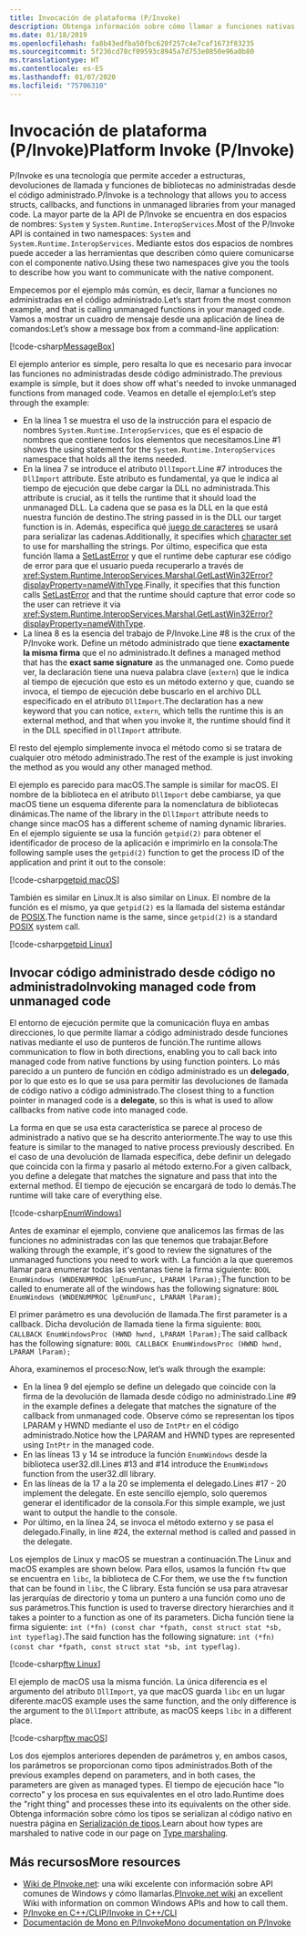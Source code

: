 ```yaml
---
title: Invocación de plataforma (P/Invoke)
description: Obtenga información sobre cómo llamar a funciones nativas a través de P/Invoke en. NET.
ms.date: 01/18/2019
ms.openlocfilehash: fa8b43edfba50fbc620f257c4e7caf1673f83235
ms.sourcegitcommit: 5f236cd78cf09593c8945a7d753e0850e96a0b80
ms.translationtype: HT
ms.contentlocale: es-ES
ms.lasthandoff: 01/07/2020
ms.locfileid: "75706310"
---
```

# <a name="platform-invoke-pinvoke"></a><span data-ttu-id="4a5d1-103">Invocación de plataforma (P/Invoke)</span><span class="sxs-lookup"><span data-stu-id="4a5d1-103">Platform Invoke (P/Invoke)</span></span>

<span data-ttu-id="4a5d1-104">P/Invoke es una tecnología que permite acceder a estructuras, devoluciones de llamada y funciones de bibliotecas no administradas desde el código administrado.</span><span class="sxs-lookup"><span data-stu-id="4a5d1-104">P/Invoke is a technology that allows you to access structs, callbacks, and functions in unmanaged libraries from your managed code.</span></span> <span data-ttu-id="4a5d1-105">La mayor parte de la API de P/Invoke se encuentra en dos espacios de nombres: `System` y `System.Runtime.InteropServices`.</span><span class="sxs-lookup"><span data-stu-id="4a5d1-105">Most of the P/Invoke API is contained in two namespaces: `System` and `System.Runtime.InteropServices`.</span></span> <span data-ttu-id="4a5d1-106">Mediante estos dos espacios de nombres puede acceder a las herramientas que describen cómo quiere comunicarse con el componente nativo.</span><span class="sxs-lookup"><span data-stu-id="4a5d1-106">Using these two namespaces give you the tools to describe how you want to communicate with the native component.</span></span>

<span data-ttu-id="4a5d1-107">Empecemos por el ejemplo más común, es decir, llamar a funciones no administradas en el código administrado.</span><span class="sxs-lookup"><span data-stu-id="4a5d1-107">Let’s start from the most common example, and that is calling unmanaged functions in your managed code.</span></span> <span data-ttu-id="4a5d1-108">Vamos a mostrar un cuadro de mensaje desde una aplicación de línea de comandos:</span><span class="sxs-lookup"><span data-stu-id="4a5d1-108">Let’s show a message box from a command-line application:</span></span>

[!code-csharp[MessageBox](~/samples/snippets/standard/interop/pinvoke/messagebox.cs)]

<span data-ttu-id="4a5d1-109">El ejemplo anterior es simple, pero resalta lo que es necesario para invocar las funciones no administradas desde código administrado.</span><span class="sxs-lookup"><span data-stu-id="4a5d1-109">The previous example is simple, but it does show off what's needed to invoke unmanaged functions from managed code.</span></span> <span data-ttu-id="4a5d1-110">Veamos en detalle el ejemplo:</span><span class="sxs-lookup"><span data-stu-id="4a5d1-110">Let’s step through the example:</span></span>

- <span data-ttu-id="4a5d1-111">En la línea 1 se muestra el uso de la instrucción para el espacio de nombres `System.Runtime.InteropServices`, que es el espacio de nombres que contiene todos los elementos que necesitamos.</span><span class="sxs-lookup"><span data-stu-id="4a5d1-111">Line #1 shows the using statement for the `System.Runtime.InteropServices` namespace that holds all the items needed.</span></span>
- <span data-ttu-id="4a5d1-112">En la línea 7 se introduce el atributo `DllImport`.</span><span class="sxs-lookup"><span data-stu-id="4a5d1-112">Line #7 introduces the `DllImport` attribute.</span></span> <span data-ttu-id="4a5d1-113">Este atributo es fundamental, ya que le indica al tiempo de ejecución que debe cargar la DLL no administrada.</span><span class="sxs-lookup"><span data-stu-id="4a5d1-113">This attribute is crucial, as it tells the runtime that it should load the unmanaged DLL.</span></span> <span data-ttu-id="4a5d1-114">La cadena que se pasa es la DLL en la que está nuestra función de destino.</span><span class="sxs-lookup"><span data-stu-id="4a5d1-114">The string passed in is the DLL our target function is in.</span></span> <span data-ttu-id="4a5d1-115">Además, especifica qué [juego de caracteres](./charset.md) se usará para serializar las cadenas.</span><span class="sxs-lookup"><span data-stu-id="4a5d1-115">Additionally, it specifies which [character set](./charset.md) to use for marshalling the strings.</span></span> <span data-ttu-id="4a5d1-116">Por último, especifica que esta función llama a [SetLastError](/windows/desktop/api/errhandlingapi/nf-errhandlingapi-setlasterror) y que el runtime debe capturar ese código de error para que el usuario pueda recuperarlo a través de <xref:System.Runtime.InteropServices.Marshal.GetLastWin32Error?displayProperty=nameWithType>.</span><span class="sxs-lookup"><span data-stu-id="4a5d1-116">Finally, it specifies that this function calls [SetLastError](/windows/desktop/api/errhandlingapi/nf-errhandlingapi-setlasterror) and that the runtime should capture that error code so the user can retrieve it via <xref:System.Runtime.InteropServices.Marshal.GetLastWin32Error?displayProperty=nameWithType>.</span></span>
- <span data-ttu-id="4a5d1-117">La línea 8 es la esencia del trabajo de P/Invoke.</span><span class="sxs-lookup"><span data-stu-id="4a5d1-117">Line #8 is the crux of the P/Invoke work.</span></span> <span data-ttu-id="4a5d1-118">Define un método administrado que tiene **exactamente la misma firma** que el no administrado.</span><span class="sxs-lookup"><span data-stu-id="4a5d1-118">It defines a managed method that has the **exact same signature** as the unmanaged one.</span></span> <span data-ttu-id="4a5d1-119">Como puede ver, la declaración tiene una nueva palabra clave (`extern`) que le indica al tiempo de ejecución que esto es un método externo y que, cuando se invoca, el tiempo de ejecución debe buscarlo en el archivo DLL especificado en el atributo `DllImport`.</span><span class="sxs-lookup"><span data-stu-id="4a5d1-119">The declaration has a new keyword that you can notice, `extern`, which tells the runtime this is an external method, and that when you invoke it, the runtime should find it in the DLL specified in `DllImport` attribute.</span></span>

<span data-ttu-id="4a5d1-120">El resto del ejemplo simplemente invoca el método como si se tratara de cualquier otro método administrado.</span><span class="sxs-lookup"><span data-stu-id="4a5d1-120">The rest of the example is just invoking the method as you would any other managed method.</span></span>

<span data-ttu-id="4a5d1-121">El ejemplo es parecido para macOS.</span><span class="sxs-lookup"><span data-stu-id="4a5d1-121">The sample is similar for macOS.</span></span> <span data-ttu-id="4a5d1-122">El nombre de la biblioteca en el atributo `DllImport` debe cambiarse, ya que macOS tiene un esquema diferente para la nomenclatura de bibliotecas dinámicas.</span><span class="sxs-lookup"><span data-stu-id="4a5d1-122">The name of the library in the `DllImport` attribute needs to change since macOS has a different scheme of naming dynamic libraries.</span></span> <span data-ttu-id="4a5d1-123">En el ejemplo siguiente se usa la función `getpid(2)` para obtener el identificador de proceso de la aplicación e imprimirlo en la consola:</span><span class="sxs-lookup"><span data-stu-id="4a5d1-123">The following sample uses the `getpid(2)` function to get the process ID of the application and print it out to the console:</span></span>

[!code-csharp[getpid macOS](~/samples/snippets/standard/interop/pinvoke/getpid-macos.cs)]

<span data-ttu-id="4a5d1-124">También es similar en Linux.</span><span class="sxs-lookup"><span data-stu-id="4a5d1-124">It is also similar on Linux.</span></span> <span data-ttu-id="4a5d1-125">El nombre de la función es el mismo, ya que `getpid(2)` es la llamada del sistema estándar de [POSIX](https://en.wikipedia.org/wiki/POSIX).</span><span class="sxs-lookup"><span data-stu-id="4a5d1-125">The function name is the same, since `getpid(2)` is a standard [POSIX](https://en.wikipedia.org/wiki/POSIX) system call.</span></span>

[!code-csharp[getpid Linux](~/samples/snippets/standard/interop/pinvoke/getpid-linux.cs)]

## <a name="invoking-managed-code-from-unmanaged-code"></a><span data-ttu-id="4a5d1-126">Invocar código administrado desde código no administrado</span><span class="sxs-lookup"><span data-stu-id="4a5d1-126">Invoking managed code from unmanaged code</span></span>

<span data-ttu-id="4a5d1-127">El entorno de ejecución permite que la comunicación fluya en ambas direcciones, lo que permite llamar a código administrado desde funciones nativas mediante el uso de punteros de función.</span><span class="sxs-lookup"><span data-stu-id="4a5d1-127">The runtime allows communication to flow in both directions, enabling you to call back into managed code from native functions by using function pointers.</span></span> <span data-ttu-id="4a5d1-128">Lo más parecido a un puntero de función en código administrado es un **delegado**, por lo que esto es lo que se usa para permitir las devoluciones de llamada de código nativo a código administrado.</span><span class="sxs-lookup"><span data-stu-id="4a5d1-128">The closest thing to a function pointer in managed code is a **delegate**, so this is what is used to allow callbacks from native code into managed code.</span></span>

<span data-ttu-id="4a5d1-129">La forma en que se usa esta característica se parece al proceso de administrado a nativo que se ha descrito anteriormente.</span><span class="sxs-lookup"><span data-stu-id="4a5d1-129">The way to use this feature is similar to the managed to native process previously described.</span></span> <span data-ttu-id="4a5d1-130">En el caso de una devolución de llamada específica, debe definir un delegado que coincida con la firma y pasarlo al método externo.</span><span class="sxs-lookup"><span data-stu-id="4a5d1-130">For a given callback, you define a delegate that matches the signature and pass that into the external method.</span></span> <span data-ttu-id="4a5d1-131">El tiempo de ejecución se encargará de todo lo demás.</span><span class="sxs-lookup"><span data-stu-id="4a5d1-131">The runtime will take care of everything else.</span></span>

[!code-csharp[EnumWindows](~/samples/snippets/standard/interop/pinvoke/enumwindows.cs)]

<span data-ttu-id="4a5d1-132">Antes de examinar el ejemplo, conviene que analicemos las firmas de las funciones no administradas con las que tenemos que trabajar.</span><span class="sxs-lookup"><span data-stu-id="4a5d1-132">Before walking through the example, it's good to review the signatures of the unmanaged functions you need to work with.</span></span> <span data-ttu-id="4a5d1-133">La función a la que queremos llamar para enumerar todas las ventanas tiene la firma siguiente: `BOOL EnumWindows (WNDENUMPROC lpEnumFunc, LPARAM lParam);`</span><span class="sxs-lookup"><span data-stu-id="4a5d1-133">The function to be called to enumerate all of the windows has the following signature: `BOOL EnumWindows (WNDENUMPROC lpEnumFunc, LPARAM lParam);`</span></span>

<span data-ttu-id="4a5d1-134">El primer parámetro es una devolución de llamada.</span><span class="sxs-lookup"><span data-stu-id="4a5d1-134">The first parameter is a callback.</span></span> <span data-ttu-id="4a5d1-135">Dicha devolución de llamada tiene la firma siguiente: `BOOL CALLBACK EnumWindowsProc (HWND hwnd, LPARAM lParam);`</span><span class="sxs-lookup"><span data-stu-id="4a5d1-135">The said callback has the following signature: `BOOL CALLBACK EnumWindowsProc (HWND hwnd, LPARAM lParam);`</span></span>

<span data-ttu-id="4a5d1-136">Ahora, examinemos el proceso:</span><span class="sxs-lookup"><span data-stu-id="4a5d1-136">Now, let’s walk through the example:</span></span>

- <span data-ttu-id="4a5d1-137">En la línea 9 del ejemplo se define un delegado que coincide con la firma de la devolución de llamada desde código no administrado.</span><span class="sxs-lookup"><span data-stu-id="4a5d1-137">Line #9 in the example defines a delegate that matches the signature of the callback from unmanaged code.</span></span> <span data-ttu-id="4a5d1-138">Observe cómo se representan los tipos LPARAM y HWND mediante el uso de `IntPtr` en el código administrado.</span><span class="sxs-lookup"><span data-stu-id="4a5d1-138">Notice how the LPARAM and HWND types are represented using `IntPtr` in the managed code.</span></span>
- <span data-ttu-id="4a5d1-139">En las líneas 13 y 14 se introduce la función `EnumWindows` desde la biblioteca user32.dll.</span><span class="sxs-lookup"><span data-stu-id="4a5d1-139">Lines #13 and #14 introduce the `EnumWindows` function from the user32.dll library.</span></span>
- <span data-ttu-id="4a5d1-140">En las líneas de la 17 a la 20 se implementa el delegado.</span><span class="sxs-lookup"><span data-stu-id="4a5d1-140">Lines #17 - 20 implement the delegate.</span></span> <span data-ttu-id="4a5d1-141">En este sencillo ejemplo, solo queremos generar el identificador de la consola.</span><span class="sxs-lookup"><span data-stu-id="4a5d1-141">For this simple example, we just want to output the handle to the console.</span></span>
- <span data-ttu-id="4a5d1-142">Por último, en la línea 24, se invoca el método externo y se pasa el delegado.</span><span class="sxs-lookup"><span data-stu-id="4a5d1-142">Finally, in line #24, the external method is called and passed in the delegate.</span></span>

<span data-ttu-id="4a5d1-143">Los ejemplos de Linux y macOS se muestran a continuación.</span><span class="sxs-lookup"><span data-stu-id="4a5d1-143">The Linux and macOS examples are shown below.</span></span> <span data-ttu-id="4a5d1-144">Para ellos, usamos la función `ftw` que se encuentra en `libc`, la biblioteca de C.</span><span class="sxs-lookup"><span data-stu-id="4a5d1-144">For them, we use the `ftw` function that can be found in `libc`, the C library.</span></span> <span data-ttu-id="4a5d1-145">Esta función se usa para atravesar las jerarquías de directorio y toma un puntero a una función como uno de sus parámetros.</span><span class="sxs-lookup"><span data-stu-id="4a5d1-145">This function is used to traverse directory hierarchies and it takes a pointer to a function as one of its parameters.</span></span> <span data-ttu-id="4a5d1-146">Dicha función tiene la firma siguiente: `int (*fn) (const char *fpath, const struct stat *sb, int typeflag)`.</span><span class="sxs-lookup"><span data-stu-id="4a5d1-146">The said function has the following signature: `int (*fn) (const char *fpath, const struct stat *sb, int typeflag)`.</span></span>

[!code-csharp[ftw Linux](~/samples/snippets/standard/interop/pinvoke/ftw-linux.cs)]

<span data-ttu-id="4a5d1-147">El ejemplo de macOS usa la misma función. La única diferencia es el argumento del atributo `DllImport`, ya que macOS guarda `libc` en un lugar diferente.</span><span class="sxs-lookup"><span data-stu-id="4a5d1-147">macOS example uses the same function, and the only difference is the argument to the `DllImport` attribute, as macOS keeps `libc` in a different place.</span></span>

[!code-csharp[ftw macOS](~/samples/snippets/standard/interop/pinvoke/ftw-macos.cs)]

<span data-ttu-id="4a5d1-148">Los dos ejemplos anteriores dependen de parámetros y, en ambos casos, los parámetros se proporcionan como tipos administrados.</span><span class="sxs-lookup"><span data-stu-id="4a5d1-148">Both of the previous examples depend on parameters, and in both cases, the parameters are given as managed types.</span></span> <span data-ttu-id="4a5d1-149">El tiempo de ejecución hace "lo correcto" y los procesa en sus equivalentes en el otro lado.</span><span class="sxs-lookup"><span data-stu-id="4a5d1-149">Runtime does the "right thing" and processes these into its equivalents on the other side.</span></span> <span data-ttu-id="4a5d1-150">Obtenga información sobre cómo los tipos se serializan al código nativo en nuestra página en [Serialización de tipos](type-marshaling.md).</span><span class="sxs-lookup"><span data-stu-id="4a5d1-150">Learn about how types are marshaled to native code in our page on [Type marshaling](type-marshaling.md).</span></span>

## <a name="more-resources"></a><span data-ttu-id="4a5d1-151">Más recursos</span><span class="sxs-lookup"><span data-stu-id="4a5d1-151">More resources</span></span>

- <span data-ttu-id="4a5d1-152">[Wiki de PInvoke.net](https://www.pinvoke.net/): una wiki excelente con información sobre API comunes de Windows y cómo llamarlas.</span><span class="sxs-lookup"><span data-stu-id="4a5d1-152">[PInvoke.net wiki](https://www.pinvoke.net/) an excellent Wiki with information on common Windows APIs and how to call them.</span></span>
- [<span data-ttu-id="4a5d1-153">P/Invoke en C++/CLI</span><span class="sxs-lookup"><span data-stu-id="4a5d1-153">P/Invoke in C++/CLI</span></span>](/cpp/dotnet/native-and-dotnet-interoperability)
- [<span data-ttu-id="4a5d1-154">Documentación de Mono en P/Invoke</span><span class="sxs-lookup"><span data-stu-id="4a5d1-154">Mono documentation on P/Invoke</span></span>](https://www.mono-project.com/docs/advanced/pinvoke/)
